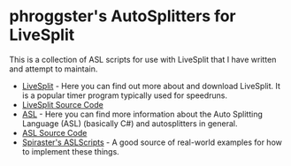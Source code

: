 # phroggster's AutoSplitters for LiveSplit

This is a collection of ASL scripts for use with LiveSplit that I have written and attempt to maintain.

- [LiveSplit](https://livesplit.org/) - Here you can find out more about and download LiveSplit. It is a popular timer program typically used for speedruns.
- [LiveSplit Source Code](https://github.com/LiveSplit/LiveSplit/)
- [ASL](https://github.com/LiveSplit/LiveSplit.AutoSplitters/blob/master/README.md) - Here you can find more information about the Auto Splitting Language (ASL) (basically C#) and autosplitters in general.
- [ASL Source Code](https://github.com/LiveSplit/LiveSplit.ScriptableAutoSplit/)
- [Spiraster's ASLScripts](https://github.com/Spiraster/ASLScripts) - A good source of real-world examples for how to implement these things.
